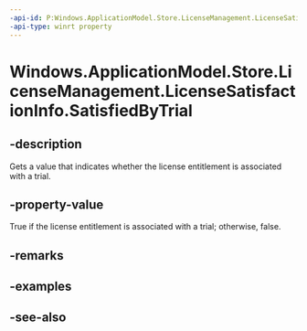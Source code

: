 ```yaml
---
-api-id: P:Windows.ApplicationModel.Store.LicenseManagement.LicenseSatisfactionInfo.SatisfiedByTrial
-api-type: winrt property
---
```


<!-- Property syntax
public bool SatisfiedByTrial { get; }
-->

# Windows.ApplicationModel.Store.LicenseManagement.LicenseSatisfactionInfo.SatisfiedByTrial

## -description
Gets a value that indicates whether the license entitlement is associated with a trial.

## -property-value
True if the license entitlement is associated with a trial; otherwise, false.

## -remarks

## -examples

## -see-also
